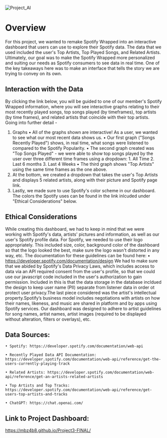 ![Project_AI](https://github.com/mbz4b8/Project3-FINAL/assets/91983427/0a897bf7-da44-45c6-af5b-26fa4806de20)



# Overview

For this project, we wanted to remake Spotify Wrapped into an interactive dashboard that users can use to explore their Spotify data.
The data that we used included the user's Top Artists, Top Played Songs, and Related Artists.
Ultimately, our goal was to make the Spotify Wrapped more personalized and suiting our needs as Spotify consumers to see data in real time.
One of the key takeaways here was to make an interface that tells the story we are trying to convey on its own. 


 ## Interaction with the Data

By clicking the link below, you will be guided to one of our member's Spotify Wrapped information, where you will see interactive graphs relating to their most recently played songs, top songs played (by timeframes), top artists (by time frames), and related artists that coincide with their top artists. 
Going into further detail - 
1. Graphs
   • All of the graphs shown are interactive! As a user, we wanted to see what our most recent data shows us.
   • Our first graph ("Songs Recently Played") shows, in real time, what songs were listened to compared to the Spotify Popularity.
   • The second graph created was "Top Songs Played" - we were able to show top songs played by the user over three different time frames using a dropdown:
       1. All Time
       2. Last 6 months
       3. Last 4 Weeks
   • The third graph shows "Top Artists" using the same time frames as the one above.
2. At the bottom, we created a dropdown that takes the user's Top Artists and displays 5 related artists, along with their picture and Spotify page link.
3. Lastly, we made sure to use Spotify's color scheme in our dashboard. The colors the Spotify uses can be found in the link inlcuded under "Ethical Considerations" below.


## Ethical Considerations

While creating this dashboard, we had to keep in mind that we were working with Spotify's data, artists' pictures and information, as well as our user's Spotify profile data.
For Spotify, we needed to use their logo appropriately. This included size, color, background color of the dashboard so that the logo looked the best, make sure the logo wasn't distorted in any way, etc. The documentation for these guidelines can be found here: 
    • https://developer.spotify.com/documentation/design
We had to make sure that we abided by Spotify's Data Privacy Laws, which includes access to data via an API required consent from the user's profile, so that we could use our javascript code included in the user's authorization to gain permission. Included in this is that the data storage in the database incldued the design to keep user name (PII) separate from listener data in order ot protect user privacy.The last piece considered was the artist's intellectual property.Spotify’s business model includes negotiations with artists on how their names, likeness, and music are shared in platform and by apps using Spotify services. Our dashboard was designed to adhere to artist guidelines for song names, artist names, artist images (required to be displayed without alteration, filters or overlays), etc. 


## Data Sources:

    • Spotify: https://developer.spotify.com/documentation/web-api

    • Recently Played Data API Documentation: https://developer.spotify.com/documentation/web-api/reference/get-the-users-currently-playing-track

    • Related Artists: https://developer.spotify.com/documentation/web-api/reference/get-an-artists-related-artists

    • Top Artists and Top Tracks: https://developer.spotify.com/documentation/web-api/reference/get-users-top-artists-and-tracks

    • ChatGPT: https://chat.openai.com/
   
## Link to Project Dashboard:

https://mbz4b8.github.io/Project3-FINAL/

